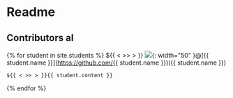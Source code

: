 # Readme 
## Contributors al

{% for student in site.students %}
  ${{ < >> > }} <img src="{{ student.image }}">{: width="50" }@[{{ student.name }}](https://github.com/{{ student.name }})({{ student.name }})

    ${{ < >> > }}{{ student.content }}
{% endfor %}

